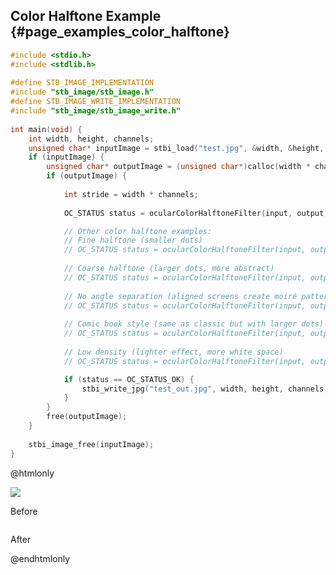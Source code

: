 ## Color Halftone Example {#page_examples_color_halftone}

```c
#include <stdio.h>  
#include <stdlib.h>  
  
#define STB_IMAGE_IMPLEMENTATION  
#include "stb_image/stb_image.h"  
#define STB_IMAGE_WRITE_IMPLEMENTATION  
#include "stb_image/stb_image_write.h"  
  
int main(void) {  
    int width, height, channels;  
    unsigned char* inputImage = stbi_load("test.jpg", &width, &height, &channels, 0);  
    if (inputImage) {  
        unsigned char* outputImage = (unsigned char*)calloc(width * channels * height * sizeof(unsigned char), 1);  
        if (outputImage) {  
  
            int stride = width * channels;  
  
            OC_STATUS status = ocularColorHalftoneFilter(input, output, width, height, stride, 5, 100.0f, 0.0f, 33.3f, 66.7f);

            // Other color halftone examples:
            // Fine halftone (smaller dots)
            // OC_STATUS status = ocularColorHalftoneFilter(input, output, width, height, stride, 5, 100.0f, 108.0f, 162.0f, 90.0f);
                
            // Coarse halftone (larger dots, more abstract)
            // OC_STATUS status = ocularColorHalftoneFilter(input, output, width, height, stride, 15, 100.0f, 108.0f, 162.0f, 90.0f);
            
            // No angle separation (aligned screens create moiré patterns for artistic effect)
            // OC_STATUS status = ocularColorHalftoneFilter(input, output, width, height, stride, 8, 100.0f, 45.0f, 45.0f, 45.0f);
            
            // Comic book style (same as classic but with larger dots)
            // OC_STATUS status = ocularColorHalftoneFilter(input, output, width, height, stride, 12, 100.0f, 108.0f, 162.0f, 90.0f);
            
            // Low density (lighter effect, more white space)
            // OC_STATUS status = ocularColorHalftoneFilter(input, output, width, height, stride, 8, 50.0f, 108.0f, 162.0f, 90.0f);

            if (status == OC_STATUS_OK) {
                stbi_write_jpg("test_out.jpg", width, height, channels, outputImage, 100);  
            }
        }  
        free(outputImage);  
    }  
  
    stbi_image_free(inputImage);  
}
```

@htmlonly
<div class="sample-images">
    <div class="img-with-text">
        <img src="images/color_halftone.jpg"/>
        <p>Before</p>
    </div>
    <div class="img-with-text">
        <img src="images/color_halftone_out.jpg" alt=""/>
        <p>After</p>
    </div>
</div>
@endhtmlonly
